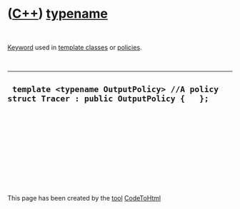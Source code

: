 
 

 

 

 

 

([C++](Cpp.md)) [typename](CppTypename.md)
============================================

 

[Keyword](CppKeyword.md) used in [template
classes](CppTemplateClass.md) or [policies](CppPolicy.md).

 

  -------------------------------------------------------------------------------------------
  ` template <typename OutputPolicy> //A policy struct Tracer : public OutputPolicy {   };`
  -------------------------------------------------------------------------------------------

 

 

 

 

 

 

This page has been created by the [tool](Tools.md)
[CodeToHtml](ToolCodeToHtml.md)
